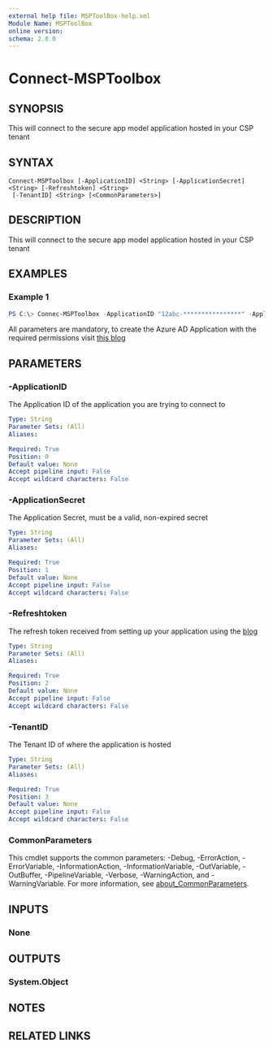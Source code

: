 ```yaml
---
external help file: MSPToolBox-help.xml
Module Name: MSPToolBox
online version:
schema: 2.0.0
---
```


# Connect-MSPToolbox

## SYNOPSIS
This will connect to the secure app model application hosted in your CSP tenant

## SYNTAX

```
Connect-MSPToolbox [-ApplicationID] <String> [-ApplicationSecret] <String> [-Refreshtoken] <String>
 [-TenantID] <String> [<CommonParameters>]
```

## DESCRIPTION
This will connect to the secure app model application hosted in your CSP tenant

## EXAMPLES

### Example 1
```powershell
PS C:\> Connec-MSPToolbox -ApplicationID "12abc-****************" -ApplicationSecret "************" -RefreshToken "***********" -TenantID "112abc-***************"
```

All parameters are mandatory, to create the Azure AD Application with the required permissions visit [this blog](https://www.cyberdrain.com/using-the-secure-app-model-to-connect-to-microsoft-partner-resources/)

## PARAMETERS

### -ApplicationID
The Application ID of the application you are trying to connect to

```yaml
Type: String
Parameter Sets: (All)
Aliases:

Required: True
Position: 0
Default value: None
Accept pipeline input: False
Accept wildcard characters: False
```

### -ApplicationSecret
The Application Secret, must be a valid, non-expired secret

```yaml
Type: String
Parameter Sets: (All)
Aliases:

Required: True
Position: 1
Default value: None
Accept pipeline input: False
Accept wildcard characters: False
```

### -Refreshtoken
The refresh token received from setting up your application using the [blog](https://www.cyberdrain.com/using-the-secure-app-model-to-connect-to-microsoft-partner-resources/)

```yaml
Type: String
Parameter Sets: (All)
Aliases:

Required: True
Position: 2
Default value: None
Accept pipeline input: False
Accept wildcard characters: False
```

### -TenantID
The Tenant ID of where the application is hosted

```yaml
Type: String
Parameter Sets: (All)
Aliases:

Required: True
Position: 3
Default value: None
Accept pipeline input: False
Accept wildcard characters: False
```

### CommonParameters
This cmdlet supports the common parameters: -Debug, -ErrorAction, -ErrorVariable, -InformationAction, -InformationVariable, -OutVariable, -OutBuffer, -PipelineVariable, -Verbose, -WarningAction, and -WarningVariable. For more information, see [about_CommonParameters](http://go.microsoft.com/fwlink/?LinkID=113216).

## INPUTS

### None
## OUTPUTS

### System.Object
## NOTES

## RELATED LINKS
